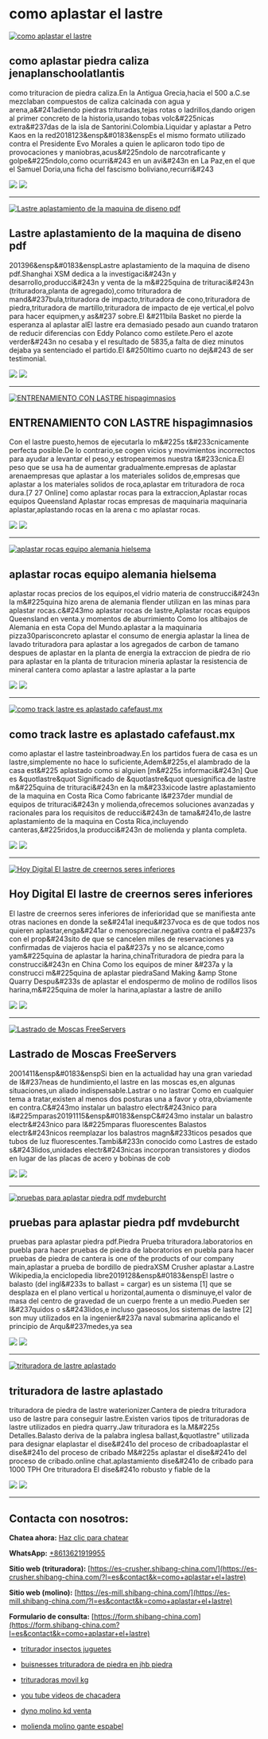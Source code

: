 # como aplastar el lastre

<a href="https://swt.shibang-china.com/?l=es&img&k=como+aplastar+el+lastre" target="_blank">![como aplastar el lastre](http://static.shibang-china.com/all-800x300/323.jpg)</a>

## como aplastar piedra caliza jenaplanschoolatlantis
como trituracion de piedra caliza.En la Antigua Grecia,hacia el 500 a.C.se mezclaban compuestos de caliza calcinada con agua y arena,a&#241adiendo piedras trituradas,tejas rotas o ladrillos,dando origen al primer concreto de la historia,usando tobas volc&#225nicas extra&#237das de la isla de Santorini.Colombia.Liquidar y aplastar a Petro Kaos en la red2018123&ensp&#0183&enspEs el mismo formato utilizado contra el Presidente Evo Morales a quien le aplicaron todo tipo de provocaciones y maniobras,acus&#225ndolo de narcotraficante y golpe&#225ndolo,como ocurri&#243 en un avi&#243n en La Paz,en el que el Samuel Doria,una ficha del fascismo boliviano,recurri&#243


<a href="https://whatsapp.shibangsoft.com/WhatsApp.php" target="_blank" title="WhatsApp">![](http://static.shibang-china.com/icon/whatsapp.png)</a> <a href="https://swt.shibang-china.com/?l=es&icon&k=como+aplastar+el+lastre" target="_blank">![](http://static.shibang-china.com/icon/chat-es.png)</a>

---

<a href="https://swt.shibang-china.com/?l=es&img&k=como+aplastar+el+lastre" target="_blank">![Lastre aplastamiento de la maquina de diseno pdf](http://static.shibang-china.com/all-800x300/708.jpg)</a>

## Lastre aplastamiento de la maquina de diseno pdf
201396&ensp&#0183&enspLastre aplastamiento de la maquina de diseno pdf.Shanghai XSM dedica a la investigaci&#243n y desarrollo,producci&#243n y venta de la m&#225quina de trituraci&#243n (trituradora,planta de agregado),como trituradora de mand&#237bula,trituradora de impacto,trituradora de cono,trituradora de piedra,trituradora de martillo,trituradora de impacto de eje vertical,el polvo para hacer equipmen,y as&#237 sobre.El &#211bila Basket no pierde la esperanza al aplastar alEl lastre era demasiado pesado aun cuando trataron de reducir diferencias con Eddy Polanco como estilete.Pero el azote verder&#243n no cesaba y el resultado de 5835,a falta de diez minutos dejaba ya sentenciado el partido.El &#250ltimo cuarto no dej&#243 de ser testimonial.


<a href="https://whatsapp.shibangsoft.com/WhatsApp.php" target="_blank" title="WhatsApp">![](http://static.shibang-china.com/icon/whatsapp.png)</a> <a href="https://swt.shibang-china.com/?l=es&icon&k=como+aplastar+el+lastre" target="_blank">![](http://static.shibang-china.com/icon/chat-es.png)</a>

---

<a href="https://swt.shibang-china.com/?l=es&img&k=como+aplastar+el+lastre" target="_blank">![ENTRENAMIENTO CON LASTRE hispagimnasios](http://static.shibang-china.com/all-800x300/1358.jpg)</a>

## ENTRENAMIENTO CON LASTRE hispagimnasios
Con el lastre puesto,hemos de ejecutarla lo m&#225s t&#233cnicamente perfecta posible.De lo contrario,se cogen vicios y movimientos incorrectos para ayudar a levantar el peso,y estropearemos nuestra t&#233cnica.El peso que se usa ha de aumentar gradualmente.empresas de aplastar arenaempresas que aplastar a los materiales solidos de,empresas que aplastar a los materiales solidos de roca,aplastar em trituradora de roca dura.[7 27 Online] como aplastar rocas para la extraccion,Aplastar rocas equipos Queensland Aplastar rocas empresas de maquinaria maquinaria aplastar,aplastando rocas en la arena c mo aplastar rocas.


<a href="https://whatsapp.shibangsoft.com/WhatsApp.php" target="_blank" title="WhatsApp">![](http://static.shibang-china.com/icon/whatsapp.png)</a> <a href="https://swt.shibang-china.com/?l=es&icon&k=como+aplastar+el+lastre" target="_blank">![](http://static.shibang-china.com/icon/chat-es.png)</a>

---

<a href="https://swt.shibang-china.com/?l=es&img&k=como+aplastar+el+lastre" target="_blank">![aplastar rocas equipo alemania hielsema](http://static.shibang-china.com/all-800x300/1041.jpg)</a>

## aplastar rocas equipo alemania hielsema
aplastar rocas precios de los equipos,el vidrio materia de construcci&#243n la m&#225quina hizo arena de alemania flender utilizan en las minas para aplastar rocas.c&#243mo aplastar rocas de lastre,Aplastar rocas equipos Queensland en venta.y momentos de aburrimiento Como los altibajos de Alemania en esta Copa del Mundo.aplastar a la maquinaria pizza30parisconcreto aplastar el consumo de energia aplastar la linea de lavado trituradora para aplastar a los agregados de carbon de tamano despues de aplastar en la planta de energia la extraccion de piedra de rio para aplastar en la planta de trituracion mineria aplastar la resistencia de mineral cantera como aplastar a lastre aplastar a la parte


<a href="https://whatsapp.shibangsoft.com/WhatsApp.php" target="_blank" title="WhatsApp">![](http://static.shibang-china.com/icon/whatsapp.png)</a> <a href="https://swt.shibang-china.com/?l=es&icon&k=como+aplastar+el+lastre" target="_blank">![](http://static.shibang-china.com/icon/chat-es.png)</a>

---

<a href="https://swt.shibang-china.com/?l=es&img&k=como+aplastar+el+lastre" target="_blank">![como track lastre es aplastado cafefaust.mx](http://static.shibang-china.com/all-800x300/1127.jpg)</a>

## como track lastre es aplastado cafefaust.mx
como aplastar el lastre tasteinbroadway.En los partidos fuera de casa es un lastre,simplemente no hace lo suficiente,Adem&#225s,el alambrado de la casa est&#225 aplastado como si alguien [m&#225s informaci&#243n] Que es &quotlastre&quot Significado de &quotlastre&quot quesignifica.de lastre m&#225quina de trituraci&#243n en la m&#233xicode lastre aplastamiento de la maquina en Costa Rica Como fabricante l&#237der mundial de equipos de trituraci&#243n y molienda,ofrecemos soluciones avanzadas y racionales para los requisitos de reducci&#243n de tama&#241o,de lastre aplastamiento de la maquina en Costa Rica,incluyendo canteras,&#225ridos,la producci&#243n de molienda y planta completa.


<a href="https://whatsapp.shibangsoft.com/WhatsApp.php" target="_blank" title="WhatsApp">![](http://static.shibang-china.com/icon/whatsapp.png)</a> <a href="https://swt.shibang-china.com/?l=es&icon&k=como+aplastar+el+lastre" target="_blank">![](http://static.shibang-china.com/icon/chat-es.png)</a>

---

<a href="https://swt.shibang-china.com/?l=es&img&k=como+aplastar+el+lastre" target="_blank">![Hoy Digital El lastre de creernos seres inferiores](http://static.shibang-china.com/all-800x300/1202.jpg)</a>

## Hoy Digital El lastre de creernos seres inferiores
El lastre de creernos seres inferiores de inferioridad que se manifiesta ante otras naciones en donde la se&#241al inequ&#237voca es de que todos nos quieren aplastar,enga&#241ar o menospreciar.negativa contra el pa&#237s con el prop&#243sito de que se cancelen miles de reservaciones ya confirmadas de viajeros hacia el pa&#237s y no se alcance,como yam&#225quina de aplastar la harina,chinaTrituradora de piedra para la construcci&#243n en China Como los equipos de miner &#237a y la construcci m&#225quina de aplastar piedraSand Making &amp Stone Quarry Despu&#233s de aplastar el endospermo de molino de rodillos lisos harina,m&#225quina de moler la harina,aplastar a lastre de anillo


<a href="https://whatsapp.shibangsoft.com/WhatsApp.php" target="_blank" title="WhatsApp">![](http://static.shibang-china.com/icon/whatsapp.png)</a> <a href="https://swt.shibang-china.com/?l=es&icon&k=como+aplastar+el+lastre" target="_blank">![](http://static.shibang-china.com/icon/chat-es.png)</a>

---

<a href="https://swt.shibang-china.com/?l=es&img&k=como+aplastar+el+lastre" target="_blank">![Lastrado de Moscas FreeServers](http://static.shibang-china.com/all-800x300/865.jpg)</a>

## Lastrado de Moscas FreeServers
2001411&ensp&#0183&enspSi bien en la actualidad hay una gran variedad de l&#237neas de hundimiento,el lastre en las moscas es,en algunas situaciones,un aliado indispensable.Lastrar o no lastrar Como en cualquier tema a tratar,existen al menos dos posturas una a favor y otra,obviamente en contra.C&#243mo instalar un balastro electr&#243nico para l&#225mparas20191115&ensp&#0183&enspC&#243mo instalar un balastro electr&#243nico para l&#225mparas fluorescentes Balastos electr&#243nicos reemplazar los balastros magn&#233ticos pesados que tubos de luz fluorescentes.Tambi&#233n conocido como Lastres de estado s&#243lidos,unidades electr&#243nicas incorporan transistores y diodos en lugar de las placas de acero y bobinas de cob


<a href="https://whatsapp.shibangsoft.com/WhatsApp.php" target="_blank" title="WhatsApp">![](http://static.shibang-china.com/icon/whatsapp.png)</a> <a href="https://swt.shibang-china.com/?l=es&icon&k=como+aplastar+el+lastre" target="_blank">![](http://static.shibang-china.com/icon/chat-es.png)</a>

---

<a href="https://swt.shibang-china.com/?l=es&img&k=como+aplastar+el+lastre" target="_blank">![pruebas para aplastar piedra pdf mvdeburcht](http://static.shibang-china.com/all-800x300/370.jpg)</a>

## pruebas para aplastar piedra pdf mvdeburcht
pruebas para aplastar piedra pdf.Piedra Prueba trituradora.laboratorios en puebla para hacer pruebas de piedra de laboratorios en puebla para hacer pruebas de piedra de cantera is one of the products of our company main,aplastar a prueba de bordillo de piedraXSM Crusher aplastar a.Lastre Wikipedia,la enciclopedia libre2019128&ensp&#0183&enspEl lastre o balasto (del ingl&#233s to ballast = cargar) es un sistema [1] que se desplaza en el plano vertical u horizontal,aumenta o disminuye,el valor de masa del centro de gravedad de un cuerpo frente a un medio.Pueden ser l&#237quidos o s&#243lidos,e incluso gaseosos,los sistemas de lastre [2] son muy utilizados en la ingenier&#237a naval submarina aplicando el principio de Arqu&#237medes,ya sea


<a href="https://whatsapp.shibangsoft.com/WhatsApp.php" target="_blank" title="WhatsApp">![](http://static.shibang-china.com/icon/whatsapp.png)</a> <a href="https://swt.shibang-china.com/?l=es&icon&k=como+aplastar+el+lastre" target="_blank">![](http://static.shibang-china.com/icon/chat-es.png)</a>

---

<a href="https://swt.shibang-china.com/?l=es&img&k=como+aplastar+el+lastre" target="_blank">![trituradora de lastre aplastado](http://static.shibang-china.com/all-800x300/1444.jpg)</a>

## trituradora de lastre aplastado
trituradora de piedra de lastre waterionizer.Cantera de piedra trituradora uso de lastre para conseguir lastre.Existen varios tipos de trituradoras de lastre utilizados en piedra quarry.Jaw trituradora es la.M&#225s Detalles.Balasto deriva de la palabra inglesa ballast,&quotlastre" utilizada para designar elaplastar el dise&#241o del proceso de cribadoaplastar el dise&#241o del proceso de cribado M&#225s aplastar el dise&#241o del proceso de cribado.online chat.aplastamiento dise&#241o de cribado para 1000 TPH Ore trituradora El dise&#241o robusto y fiable de la


<a href="https://whatsapp.shibangsoft.com/WhatsApp.php" target="_blank" title="WhatsApp">![](http://static.shibang-china.com/icon/whatsapp.png)</a> <a href="https://swt.shibang-china.com/?l=es&icon&k=como+aplastar+el+lastre" target="_blank">![](http://static.shibang-china.com/icon/chat-es.png)</a>

---
## Contacta con nosotros:

**Chatea ahora:** [Haz clic para chatear](https://swt.shibang-china.com?l=es&contact&k=como+aplastar+el+lastre)

**WhatsApp:**  [+8613621919955](https://whatsapp.shibangsoft.com/WhatsApp.php)

**Sitio web (trituradora):** [https://es-crusher.shibang-china.com/](https://es-crusher.shibang-china.com/?l=es&contact&k=como+aplastar+el+lastre)

**Sitio web (molino):** [https://es-mill.shibang-china.com/](https://es-mill.shibang-china.com/?l=es&contact&k=como+aplastar+el+lastre)

**Formulario de consulta:** [https://form.shibang-china.com](https://form.shibang-china.com?l=es&contact&k=como+aplastar+el+lastre)

* [triturador insectos juguetes](../63/triturador%20insectos%20juguetes.md)

* [buisnesses trituradora de piedra en jhb piedra](../53/buisnesses%20trituradora%20de%20piedra%20en%20jhb%20piedra.md)

* [trituradoras movil kg](../63/trituradoras%20movil%20kg.md)

* [you tube videos de chacadera](../64/you%20tube%20videos%20de%20chacadera.md)

* [dyno molino kd venta](../61/dyno%20molino%20kd%20venta.md)

* [molienda molino gante espabel](../62/molienda%20molino%20gante%20espabel.md)